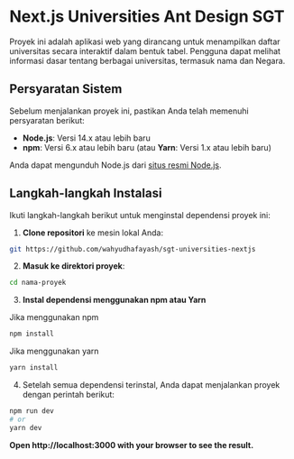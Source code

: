# Next.js Universities Ant Design SGT

Proyek ini adalah aplikasi web yang dirancang untuk menampilkan daftar universitas secara interaktif dalam bentuk tabel. Pengguna dapat melihat informasi dasar tentang berbagai universitas, termasuk nama dan Negara.

## Persyaratan Sistem

Sebelum menjalankan proyek ini, pastikan Anda telah memenuhi persyaratan berikut:

- **Node.js**: Versi 14.x atau lebih baru
- **npm**: Versi 6.x atau lebih baru (atau **Yarn**: Versi 1.x atau lebih baru)

Anda dapat mengunduh Node.js dari [situs resmi Node.js](https://nodejs.org/).

## Langkah-langkah Instalasi

Ikuti langkah-langkah berikut untuk menginstal dependensi proyek ini:

1. **Clone repositori** ke mesin lokal Anda:

```bash
git https://github.com/wahyudhafayash/sgt-universities-nextjs
```

2. **Masuk ke direktori proyek**:

```bash
cd nama-proyek
```

3. **Instal dependensi menggunakan npm atau Yarn**

Jika menggunakan npm

```bash
npm install
```

Jika menggunakan yarn

```bash
yarn install
```

4. Setelah semua dependensi terinstal, Anda dapat menjalankan proyek dengan perintah berikut:

```bash
npm run dev
# or
yarn dev
```

**Open http://localhost:3000 with your browser to see the result.**

